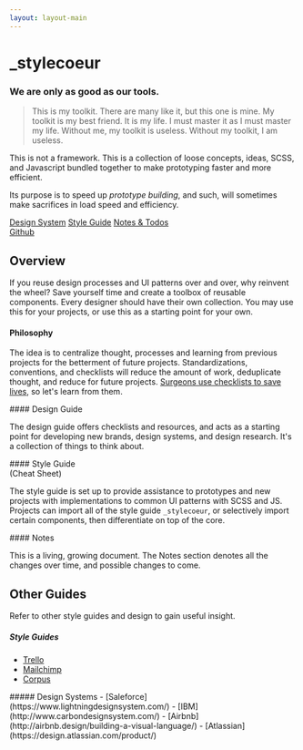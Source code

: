 ```yaml
---
layout: layout-main
---
```




<summary class="_width-content-max _padding-2" markdown="1">

# \_stylecoeur

### We are only as good as our tools.

> This is my toolkit. There are many like it, but this one is mine. My toolkit is my best friend. It is my life. I must master it as I must master my life. Without me, my toolkit is useless. Without my toolkit, I am useless.

This is not a framework. This is a collection of loose concepts, ideas, SCSS, and Javascript bundled together to make prototyping faster and more efficient.

Its purpose is to speed up _prototype building_, and such, will sometimes make sacrifices in load speed and efficiency. 

</summary>


<div class="_margin-center _center">
  <div class="_buttonGroup --font-body-xs --outline">
    <a class="_button" target="_blank" href="./system.html">Design System</a>
    <a class="_button" target="_blank" href="./styleguide.html">Style Guide</a>
    <a class="_button" target="_blank" href="./notes.html">Notes &amp; Todos</a>
  </div>
  <a class="_button --text _v-top" target="_blank" href="http://github.com/janzheng/stylecoeur">Github</a>
</div>


<div class="_width-content-max-narrow _margin-center" markdown="1">

## Overview

If you reuse design processes and UI patterns over and over, why reinvent the wheel? Save yourself time and create a toolbox of reusable components. Every designer should have their own collection. You may use this for your projects, or use this as a starting point for your own.


#### Philosophy

The idea is to centralize thought, processes and learning from previous projects for the betterment of future projects. Standardizations, conventions, and checklists will reduce the amount of work, deduplicate thought, and reduce for future projects. [Surgeons use checklists to save lives](http://www.npr.org/templates/story/story.php?storyId=122226184), so let's learn from them.


<div class="_grid-three">

<div markdown="1">
#### Design Guide

The design guide offers checklists and resources, and acts as a starting point for developing new brands, design systems, and design research. It's a collection of things to think about.
</div>


<div markdown="1">
#### Style Guide 
<div class="_font-small _font-bold"> (Cheat Sheet) </div>

The style guide is set up to provide assistance to prototypes and new projects with implementations to common UI patterns with SCSS and JS. Projects can import all of the style guide `_stylecoeur`, or selectively import certain components, then differentiate on top of the core.
</div>


<div markdown="1">
#### Notes

This is a living, growing document. The Notes section denotes all the changes over time, and possible changes to come.
</div>

</div>



## Other Guides

Refer to other style guides and design to gain useful insight.

<div class="_grid-three">
<div markdown="1">

##### Style Guides

- [Trello](https://design.trello.com/)
- [Mailchimp](https://ux.mailchimp.com/)
- [Corpus](http://jamiewilson.io/corpus/)

</div>
<div markdown="1">
##### Design Systems
- [Saleforce](https://www.lightningdesignsystem.com/)
- [IBM](http://www.carbondesignsystem.com/)
- [Airbnb](http://airbnb.design/building-a-visual-language/)
- [Atlassian](https://design.atlassian.com/product/)
</div>
</div>

